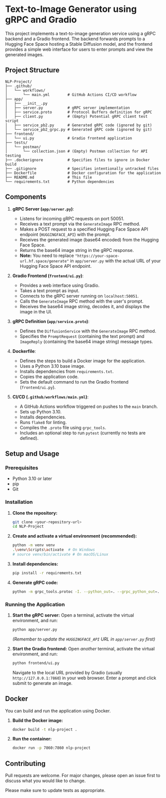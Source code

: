 # Text-to-Image Generator using gRPC and Gradio

This project implements a text-to-image generation service using a gRPC backend and a Gradio frontend. The backend forwards prompts to a Hugging Face Space hosting a Stable Diffusion model, and the frontend provides a simple web interface for users to enter prompts and view the generated images.

## Project Structure

```
NLP-Project/
├── .github/
│   └── workflows/
│       └── main.yml        # GitHub Actions CI/CD workflow
├── app/
│   ├── __init__.py
│   ├── server.py           # gRPC server implementation
│   ├── service.proto       # Protocol Buffers definition for gRPC
│   ├── client.py           # (Empty) Potential gRPC client test script
│   ├── service_pb2.py      # Generated gRPC code (ignored by git)
│   └── service_pb2_grpc.py # Generated gRPC code (ignored by git)
├── frontend/
│   └── ui.py               # Gradio frontend application
├── tests/
│   └── postman/
│       └── collection.json # (Empty) Postman collection for API testing
├── .dockerignore           # Specifies files to ignore in Docker build
├── .gitignore              # Specifies intentionally untracked files
├── Dockerfile              # Docker configuration for the application
├── README.md               # This file
└── requirements.txt        # Python dependencies
```

## Components

1. **gRPC Server (`app/server.py`)**:
   - Listens for incoming gRPC requests on port 50051.
   - Receives a text prompt via the `GenerateImage` RPC method.
   - Makes a POST request to a specified Hugging Face Space API endpoint (`HUGGINGFACE_API`) with the prompt.
   - Receives the generated image (base64 encoded) from the Hugging Face Space.
   - Returns the base64 image string in the gRPC response.
   - **Note:** You need to replace `"https://your-space-url.hf.space/generate"` in `app/server.py` with the actual URL of your Hugging Face Space API endpoint.

2. **Gradio Frontend (`frontend/ui.py`)**:
   - Provides a web interface using Gradio.
   - Takes a text prompt as input.
   - Connects to the gRPC server running on `localhost:50051`.
   - Calls the `GenerateImage` RPC method with the user's prompt.
   - Receives the base64 image string, decodes it, and displays the image in the UI.

3. **gRPC Definition (`app/service.proto`)**:
   - Defines the `DiffusionService` with the `GenerateImage` RPC method.
   - Specifies the `PromptRequest` (containing the text prompt) and `ImageReply` (containing the base64 image string) message types.

4. **Dockerfile**:
   - Defines the steps to build a Docker image for the application.
   - Uses a Python 3.10 base image.
   - Installs dependencies from `requirements.txt`.
   - Copies the application code.
   - Sets the default command to run the Gradio frontend (`frontend/ui.py`).

5. **CI/CD (`.github/workflows/main.yml`)**:
   - A GitHub Actions workflow triggered on pushes to the `main` branch.
   - Sets up Python 3.10.
   - Installs dependencies.
   - Runs `flake8` for linting.
   - Compiles the `.proto` file using `grpc_tools`.
   - Includes an optional step to run `pytest` (currently no tests are defined).

## Setup and Usage

### Prerequisites

- Python 3.10 or later
- pip
- Git

### Installation

1. **Clone the repository:**
   ```bash
   git clone <your-repository-url>
   cd NLP-Project
   ```
2. **Create and activate a virtual environment (recommended):**
   ```bash
   python -m venv venv
   .\venv\Scripts\activate  # On Windows
   # source venv/bin/activate # On macOS/Linux
   ```
3. **Install dependencies:**
   ```bash
   pip install -r requirements.txt
   ```
4. **Generate gRPC code:**
   ```bash
   python -m grpc_tools.protoc -I. --python_out=. --grpc_python_out=. app/service.proto
   ```

### Running the Application

1. **Start the gRPC server:**
   Open a terminal, activate the virtual environment, and run:
   ```bash
   python app/server.py
   ```
   *(Remember to update the `HUGGINGFACE_API` URL in `app/server.py` first)*

2. **Start the Gradio frontend:**
   Open *another* terminal, activate the virtual environment, and run:
   ```bash
   python frontend/ui.py
   ```
   Navigate to the local URL provided by Gradio (usually `http://127.0.0.1:7860`) in your web browser. Enter a prompt and click submit to generate an image.

## Docker

You can build and run the application using Docker.

1. **Build the Docker image:**
   ```bash
   docker build -t nlp-project .
   ```
2. **Run the container:**
   ```bash
   docker run -p 7860:7860 nlp-project
   ```

## Contributing

Pull requests are welcome. For major changes, please open an issue first to discuss what you would like to change.

Please make sure to update tests as appropriate.
